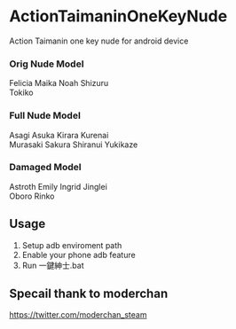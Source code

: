# ActionTaimaninOneKeyNude
Action Taimanin one key nude for android device

### Orig Nude Model
Felicia Maika Noah Shizuru\
Tokiko

### Full Nude Model
Asagi Asuka Kirara Kurenai\
Murasaki Sakura Shiranui Yukikaze

### Damaged Model
Astroth Emily Ingrid Jinglei\
Oboro Rinko

## Usage
1. Setup adb enviroment path
2. Enable your phone adb feature
3. Run 一鍵紳士.bat

## Specail thank to moderchan
https://twitter.com/moderchan_steam
